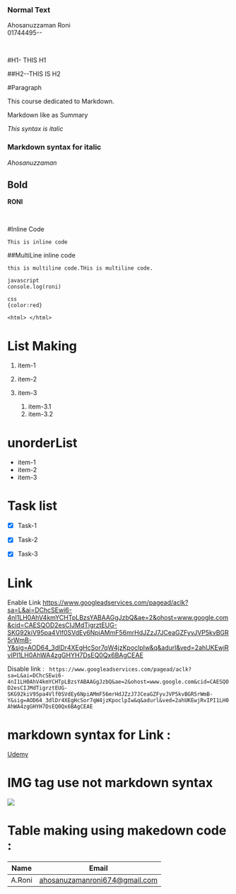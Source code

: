 <!--MarkDown Syntax -->
### Normal Text 

Ahosanuzzaman Roni <br/>
01744495--

<br/>

#H1- THIS H1


##H2--THIS IS H2


#Paragraph 

<p> This course dedicated to Markdown. 

Markdown like as Summary</p>


<i> This syntax is italic </i>

### Markdown syntax for italic 

_Ahosanuzzaman_

## Bold 

__RONI__

</br>

 #Inline Code


`This is inline code `

##MultiLine inline code

``` this is multiline code.THis is multiline code. ```

```
javascript
console.log(roni)

 ````

``` 
css
{color:red}
````

```<html> </html> ```

# List Making
1. item-1


2. item-2
3. item-3
   1. item-3.1
   2. item-3.2


 # unorderList
- item-1
- item-2
- item-3

# Task list
- [X] Task-1
- [X] Task-2
- [X] Task-3


# Link
Enable Link https://www.googleadservices.com/pagead/aclk?sa=L&ai=DChcSEwi6-4nI1LH0AhV4kmYCHTpLBzsYABAAGgJzbQ&ae=2&ohost=www.google.com&cid=CAESQOD2esCIJMdTigrztEUG-SKG92kiV95pa4Vlf0SVdEy6NpiAMmF56mrHdJZzJ7JCeaGZFyvJVP5kvBGR5rWmB-Y&sig=AOD64_3dlDr4XEgHcSor7qW4jzKpoclpIw&q&adurl&ved=2ahUKEwjRvIPI1LH0AhWA4zgGHYH7DsEQ0Qx6BAgCEAE


Disable link : ` https://www.googleadservices.com/pagead/aclk?sa=L&ai=DChcSEwi6-4nI1LH0AhV4kmYCHTpLBzsYABAAGgJzbQ&ae=2&ohost=www.google.com&cid=CAESQOD2esCIJMdTigrztEUG-SKG92kiV95pa4Vlf0SVdEy6NpiAMmF56mrHdJZzJ7JCeaGZFyvJVP5kvBGR5rWmB-Y&sig=AOD64_3dlDr4XEgHcSor7qW4jzKpoclpIw&q&adurl&ved=2ahUKEwjRvIPI1LH0AhWA4zgGHYH7DsEQ0Qx6BAgCEAE`


# markdown syntax for Link :

[Udemy](https://www.googleadservices.com/pagead/aclk?sa=L&ai=DChcSEwi6-4nI1LH0AhV4kmYCHTpLBzsYABAAGgJzbQ&ae=2&ohost=www.google.com&cid=CAESQOD2esCIJMdTigrztEUG-SKG92kiV95pa4Vlf0SVdEy6NpiAMmF56mrHdJZzJ7JCeaGZFyvJVP5kvBGR5rWmB-Y&sig=AOD64_3dlDr4XEgHcSor7qW4jzKpoclpIw&q&adurl&ved=2ahUKEwjRvIPI1LH0AhWA4zgGHYH7DsEQ0Qx6BAgCEAE)

# IMG tag use not markdown syntax
<img src='./Images/Welcome Back to Sandy Spring!.jpg' />


<br/>


# Table making using makedown code :

|  Name  | Email | 
| -------|----- |
| A.Roni | ahosanuzamanroni674@gmail.com|



 
